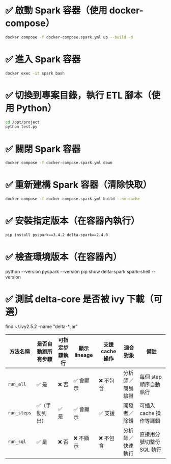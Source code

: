 # ✅ 啟動 Spark 容器（使用 docker-compose）
```bash
docker compose -f docker-compose.spark.yml up --build -d
```

# ✅ 進入 Spark 容器
```bash
docker exec -it spark bash
```

# ✅ 切換到專案目錄，執行 ETL 腳本（使用 Python）
```bash
cd /opt/project
python test.py
```

# ✅ 關閉 Spark 容器
```bash
docker compose -f docker-compose.spark.yml down
```

# ✅ 重新建構 Spark 容器（清除快取）
```bash
docker compose -f docker-compose.spark.yml build --no-cache
```

# ✅ 安裝指定版本（在容器內執行）
```bash
pip install pyspark==3.4.2 delta-spark==2.4.0
```

# ✅ 檢查環境版本（在容器內）
python --version
pyspark --version
pip show delta-spark
spark-shell --version

# ✅ 測試 delta-core 是否被 ivy 下載（可選）
find ~/.ivy2.5.2 -name "delta-*.jar"
<!-- 
# 🚫 用不到的（已棄用，僅備查）
# spark-submit \
#   --packages io.delta:delta-core_2.12:2.4.0 \
#   --conf spark.sql.extensions=io.delta.sql.DeltaSparkSessionExtension \
#   --conf spark.sql.catalog.spark_catalog=org.apache.spark.sql.delta.catalog.DeltaCatalog \
#   --conf spark.hadoop.delta.logStore.class=org.apache.spark.sql.delta.storage.LocalLogStore \
#   test.py

# spark-submit $SPARK_SUBMIT_OPTIONS test.py -->



| 方法名稱     | 是否自動跑所有步驟 | 可指定步驟執行 | 顯示 lineage | 支援 cache 操作 | 適合對象         | 備註                        |
|--------------|--------------------|----------------|---------------|------------------|------------------|-----------------------------|
| `run_all`    | ✅ 是              | ❌ 否          | ✅ 會顯示     | ❌ 不包含        | 分析師／簡易驗證 | 每個 step 順序自動執行      |
| `run_steps`  | ✅（手動列出）     | ✅ 是          | ✅ 會顯示     | ✅ 支援          | 開發者／除錯     | 可插入 cache 操作等邏輯     |
| `run_sql`    | ✅ 是              | ❌ 否          | ❌ 不顯示     | ❌ 不包含        | 分析師／快速執行 | 直接用分號切整份 SQL 執行   |
